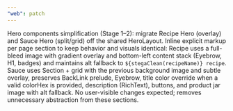 ```yaml
---
"web": patch
---
```


Hero components simplification (Stage 1–2): migrate Recipe Hero (overlay) and Sauce Hero (split/grid) off the shared HeroLayout. Inline explicit markup per page section to keep behavior and visuals identical: Recipe uses a full-bleed image with gradient overlay and bottom-left content stack (Eyebrow, H1, badges) and maintains alt fallback to `${stegaClean(recipeName)} recipe`. Sauce uses Section + grid with the previous background image and subtle overlay, preserves BackLink prelude, Eyebrow, title color override when a valid colorHex is provided, description (RichText), buttons, and product jar image with alt fallback. No user-visible changes expected; removes unnecessary abstraction from these sections.
